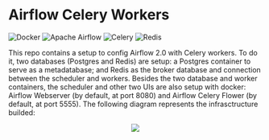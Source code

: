 # Airflow Celery Workers

<p>
<img alt="Docker" src="https://img.shields.io/badge/docker-%230db7ed.svg?&style=for-the-badge&logo=docker&logoColor=white"/>
<img alt="Apache Airflow" src="https://img.shields.io/badge/apacheairflow-%23017cee.svg?&style=for-the-badge&logo=apache-airflow&logoColor=white"/>
<img alt="Celery" src="https://img.shields.io/badge/celery-%2337814A.svg?&style=for-the-badge&logo=celery&logoColor=white"/>
<img alt="Redis" src="https://img.shields.io/badge/redis-%23DC382D.svg?&style=for-the-badge&logo=redis&logoColor=white"/>
</p>

This repo contains a setup to config Airflow 2.0 with Celery workers. To do it, two databases (Postgres and Redis) are setup: a Postgres container to serve as a metadatabase; and Redis as the broker database and connection between the scheduler and workers. Besides the two database and worker containers, the scheduler and other two UIs are also setup with docker: Airflow Webserver (by default, at port 8080) and Airflow Celery Flower (by default, at port 5555). The following diagram represents the infrasctructure builded:

<p align="center"><img src="./img/diagram.jpg"></p>